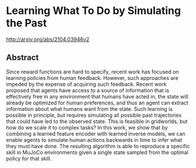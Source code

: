 # Learning What To Do by Simulating the Past
http://arxiv.org/abs/2104.03946v2
## Abstract
Since reward functions are hard to specify, recent work has focused on learning policies from human feedback. However, such approaches are impeded by the expense of acquiring such feedback. Recent work proposed that agents have access to a source of information that is effectively free in any environment that humans have acted in, the state will already be optimized for human preferences, and thus an agent can extract information about what humans want from the state. Such learning is possible in principle, but requires simulating all possible past trajectories that could have led to the observed state. This is feasible in gridworlds, but how do we scale it to complex tasks? In this work, we show that by combining a learned feature encoder with learned inverse models, we can enable agents to simulate human actions backwards in time to infer what they must have done. The resulting algorithm is able to reproduce a specific skill in MuJoCo environments given a single state sampled from the optimal policy for that skill.
